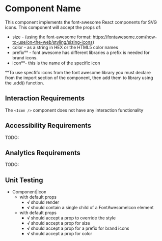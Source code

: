 # Component Name

This component implements the font-awesome React components for SVG icons.
This component will accept the props of:
* size - (using the font-awesome format: https://fontawesome.com/how-to-use/on-the-web/styling/sizing-icons)
* color - as a string in HEX or the HTML5 color names
* prefix°° -  font awesome has different libraries a prefix is needed for brand icons.
* icon°°- this is the name of the specific icon

°°To use specfifc icons from the font awesome library you must declare from the import section of the component, then add them to library using the .add() function.

## Interaction Requirements

The `<Icon />` component does not have any interaction functionality

## Accessibility Requirements

TODO: 

## Analytics Requirements

TODO: 

## Unit Testing

* Component|Icon
  * with default props
    * √ should render
    * √ should contain a single child of a FontAwesomeIcon element
  * with default props
    * √ should accept a prop to override the style
    * √ should accept a prop for size
    * √ should accept a prop for a prefix for brand icons
    * √ should accept a prop for color

